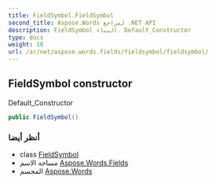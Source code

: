 ```yaml
---
title: FieldSymbol.FieldSymbol
second_title: Aspose.Words لمراجع .NET API
description: FieldSymbol البناء. Default_Constructor
type: docs
weight: 10
url: /ar/net/aspose.words.fields/fieldsymbol/fieldsymbol/
---
```

## FieldSymbol constructor

Default_Constructor

```csharp
public FieldSymbol()
```

### أنظر أيضا

* class [FieldSymbol](../)
* مساحة الاسم [Aspose.Words.Fields](../../fieldsymbol/)
* المجسم [Aspose.Words](../../../)


